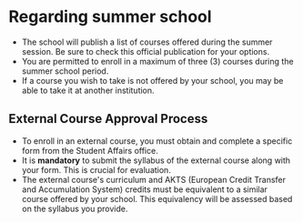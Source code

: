 # Regarding summer school

- The school will publish a list of courses offered during the summer session. Be sure to check this official publication for your options.
- You are permitted to enroll in a maximum of three (3) courses during the summer school period.
- If a course you wish to take is not offered by your school, you may be able to take it at another institution.

## External Course Approval Process

- To enroll in an external course, you must obtain and complete a specific form from the Student Affairs office.
- It is **mandatory** to submit the syllabus of the external course along with your form. This is crucial for evaluation.
- The external course's curriculum and AKTS (European Credit Transfer and Accumulation System) credits must be equivalent to a similar course offered by your school. This equivalency will be assessed based on the syllabus you provide.

